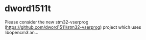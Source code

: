 # dword1511t
Please consider the new stm32-vserprog (https://github.com/dword1511/stm32-vserprog) project which uses libopencm3 an…
